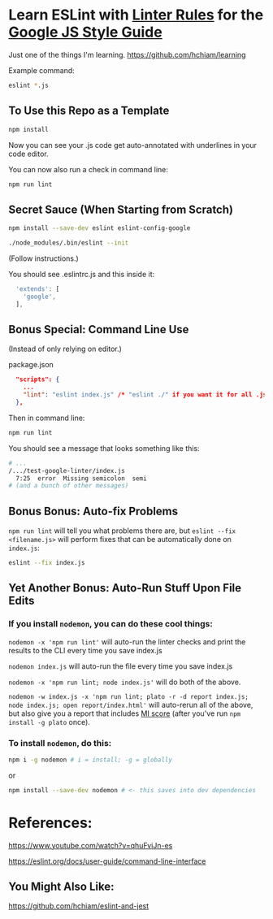 # Learn ESLint with [Linter Rules](https://github.com/google/eslint-config-google) for the [Google JS Style Guide](https://google.github.io/styleguide/jsguide.html)

Just one of the things I'm learning. https://github.com/hchiam/learning

Example command:

```bash
eslint *.js
```

## To Use this Repo as a Template

```bash
npm install
```

Now you can see your .js code get auto-annotated with underlines in your code editor.

You can now also run a check in command line:

```bash
npm run lint
```

## Secret Sauce (When Starting from Scratch)

```bash
npm install --save-dev eslint eslint-config-google
```

```bash
./node_modules/.bin/eslint --init
```

(Follow instructions.)

You should see .eslintrc.js and this inside it:

```js
  'extends': [
    'google',
  ],
```

## Bonus Special: Command Line Use

(Instead of only relying on editor.)

package.json

```json
  "scripts": {
    ...
    "lint": "eslint index.js" /* "eslint ./" if you want it for all .js files */
  },
```

Then in command line:

```bash
npm run lint
```

You should see a message that looks something like this:

```bash
# ...
/.../test-google-linter/index.js
  7:25  error  Missing semicolon  semi
# (and a bunch of other messages)
```

## Bonus Bonus: Auto-fix Problems

`npm run lint` will tell you what problems there are, but `eslint --fix <filename.js>` will perform fixes that can be automatically done on `index.js`:

```bash
eslint --fix index.js
```

## Yet Another Bonus: Auto-Run Stuff Upon File Edits

### If you install `nodemon`, you can do these cool things:

`nodemon -x 'npm run lint'` will auto-run the linter checks and print the results to the CLI every time you save index.js

`nodemon index.js` will auto-run the file every time you save index.js

`nodemon -x 'npm run lint; node index.js'` will do both of the above.

`nodemon -w index.js -x 'npm run lint; plato -r -d report index.js; node index.js; open report/index.html'` will auto-rerun all of the above, but also give you a report that includes [MI score](https://github.com/hchiam/learning-js/blob/master/README.md#get-code-maintainability-index-mi-score) (after you've run `npm install -g plato` once).

### To install `nodemon`, do this:

```bash
npm i -g nodemon # i = install; -g = globally
```

or

```bash
npm install --save-dev nodemon # <- this saves into dev dependencies
```

# References:

https://www.youtube.com/watch?v=qhuFviJn-es

https://eslint.org/docs/user-guide/command-line-interface

## You Might Also Like:

https://github.com/hchiam/eslint-and-jest
